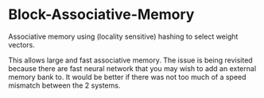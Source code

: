 # Block-Associative-Memory
Associative memory using (locality sensitive) hashing to select weight vectors.

This allows large and fast associative memory. The issue is being revisited because there are fast neural network that you may wish to add an external memory bank to. It would be better if there was not too much of a speed mismatch between the 2 systems.

